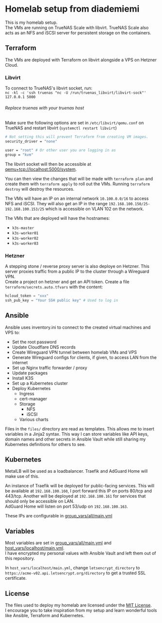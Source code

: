 # Homelab setup from diademiemi

This is my homelab setup.  
The VMs are running on TrueNAS Scale with libvirt. TrueNAS Scale also acts as an NFS and iSCSI server for persistent storage on the containers.  

## Terraform

The VMs are deployed with Terraform on libvirt alongside a VPS on Hetzner Cloud.

### Libvirt
To connect to TrueNAS's libvirt socket, run:  
`nc -kl -c 'ssh truenas "nc -U /run/truenas_libvirt/libvirt-sock"' 127.0.0.1 5000`  
###### Replace truenas with your truenas host

Make sure the following options are set in `/etc/libvirt/qemu.conf` on TrueNAS and restart libvirt (`systemctl restart libvirt`)  
```bash
# Not setting this will prevent Terraform from creating VM images.
security_driver = "none"

user = "root" # Or other user you are logging in as
group = "kvm"
```

The libvirt socket will then be accessible at [qemu+tcp://localhost:5000/system](qemu+tcp://localhost:5000/system).  

You can then view the changes that will be made with `terraform plan` and create them with `terraform apply` to roll out the VMs. Running `terraform destroy` will destroy the resources.  

The VMs will have an IP on an internal network `10.100.0.0/16` to access NFS and iSCSI. They will also get an IP in the range `192.168.100.150/25-192.168.100.153/25` which is accessible on VLAN 102 on the network.  

The VMs that are deployed will have the hostnames:  
- `k3s-master`  
- `k3s-worker01`  
- `k3s-worker02`  
- `k3s-worker03`  

### Hetzner
A stepping stone / reverse proxy server is also deploye on Hetzner. This server proxies traffic from a public IP to the cluster through a Wireguard VPN.  
Create a project on hetzner and get an API token. Create a file `terraform/secrets.auto.tfvars` with the content:  
```tfvars
hcloud_token = "xxx"
ssh_pub_key = "Your SSH public key" # Used to log in
```

## Ansible

Ansible uses inventory.ini to connect to the created virtual machines and VPS to:  
- Set the root password
- Update Cloudflare DNS records
- Create Wireguard VPN tunnel between homelab VMs and VPS
- Generate Wireguard configs for clients, if given, to access LAN from the internet
- Set up Nginx traffic forwarder / proxy
- Update packages
- Install K3S
- Set up a Kubernetes cluster
- Deploy Kubernetes
  - Ingress
  - cert-manager
  - Storage
    - NFS
    - iSCSI
  - Various charts

Files in the `files/` directory are read as templates. This allows me to insert variables in a Jinja2 syntax. This way I can store variables like API keys, domain names and other secrets in Ansible Vault while still sharing my Kubernetes definitions for others to see.  

## Kubernetes

MetalLB will be used as a loadbalancer. Traefik and AdGuard Home will make use of this.

An instance of Traefik will be deployed for public-facing services. This will be available at `192.168.100.160`, I port forward this IP on ports 80/tcp and 443/tcp. Another will be deployed at `192.168.100.161` for services that should only be accessible on LAN.  
AdGuard Home will listen on port 53/udp on `192.168.100.163`.  

These IPs are configurable in [group_vars/all/main.yml](group_vars/all/main.yml)  

## Variables
Most variables are set in [group_vars/all/main.yml](group_vars/all/main.yml) and [host_vars/localhost/main.yml](host_vars/localhost/main.yml).  
I have encrypted my personal values with Ansible Vault and left them out of this repository.  

In `host_vars/localhost/main.yml`, change `letsencrypt_directory` to `https://acme-v02.api.letsencrypt.org/directory` to get a trusted SSL certificate.  

## License

The files used to deploy my homelab are licensed under the [MIT License](./LICENSE).  
I encourage you to take inspiration from my setup and learn wonderful tools like Ansible, Terraform and Kubernetes.